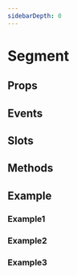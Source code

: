 ```yaml
---
sidebarDepth: 0
---
```


# Segment

## Props

## Events

## Slots

## Methods

## Example

### Example1
### Example2
### Example3
